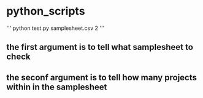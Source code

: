# python_scripts
'''
python test.py samplesheet.csv 2
'''
## the first argument is to tell what samplesheet to check
## the seconf argument is to tell how many projects within in the samplesheet
